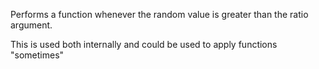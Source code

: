 Performs a function whenever the random value is greater than the ratio
argument.

This is used both internally and could be used to apply functions "sometimes"
